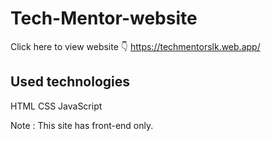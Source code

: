 # Tech-Mentor-website

Click here to view website 👇
https://techmentorslk.web.app/


Used technologies 
-------------------

HTML
CSS 
JavaScript

Note : This site has front-end only.

